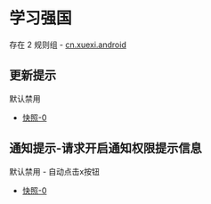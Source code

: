 # 学习强国

存在 2 规则组 - [cn.xuexi.android](/src/apps/cn.xuexi.android.ts)

## 更新提示

默认禁用

- [快照-0](https://i.gkd.li/import/12715139)

## 通知提示-请求开启通知权限提示信息

默认禁用 - 自动点击x按钮

- [快照-0](https://i.gkd.li/import/12715160)
